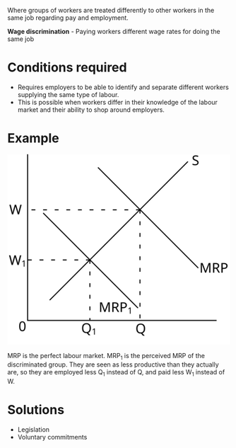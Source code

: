Where groups of workers are treated differently to other workers in the same job regarding pay and employment.

**Wage discrimination** - Paying workers different wage rates for doing the same job

# Conditions required #
- Requires employers to be able to identify and separate different workers supplying the same type of labour.
- This is possible when workers differ in their knowledge of the labour market and their ability to shop around employers.

# Example #

![Labour market discrimination diagram](diagrams/discrimination.svg#mono-black)

MRP is the perfect labour market.
MRP<sub>1</sub> is the perceived MRP of the discriminated group.
They are seen as less productive than they actually are, so they are employed less Q<sub>1</sub> instead of Q, and paid less W<sub>1</sub> instead of W.

# Solutions #
- Legislation
- Voluntary commitments
